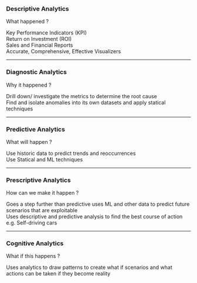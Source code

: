 ### Descriptive Analytics

What happened ?

Key Performance Indicators (KPI)  
Return on Investment (ROI)  
Sales and Financial Reports  
Accurate, Comprehensive, Effective Visualizers

---

### Diagnostic Analytics

Why it happened ?

Drill down/ investigate the metrics to determine the root cause  
Find and isolate anomalies into its own datasets and apply statical techniques

---

### Predictive Analytics

What will happen ?

Use historic data to predict trends and reoccurrences  
Use Statical and ML techniques

---

### Prescriptive Analytics

How can we make it happen ?

Goes a step further than predictive uses ML and other data to predict future scenarios that are exploitable  
Uses descriptive and predictive analysis to find the best course of action  
e.g. Self-driving cars

---

### Cognitive Analytics

What if this happens ?

Uses analytics to draw patterns to create what if scenarios and what actions can be taken if they become reality
